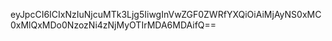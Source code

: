 eyJpcCI6ICIxNzIuNjcuMTk3Ljg5IiwgInVwZGF0ZWRfYXQiOiAiMjAyNS0xMC0xMlQxMDo0NzozNi4zNjMyOTIrMDA6MDAifQ==